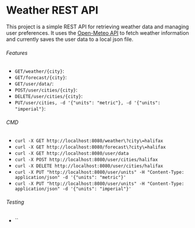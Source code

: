 # Weather REST API
This project is a simple REST API for retrieving weather data and managing user preferences. It uses the [Open-Meteo API](https://open-meteo.com/en/docs "Open-Meteo API") to fetch weather information and currently saves the user data to a local json file.

###### Features
- `GET/weather/{city}`:
- `GET/forecast/{city}`:
- `GET/user/data/`:
- `POST/user/cities/{city}`:
- `DELETE/user/cities/{city}`:
- `PUT/user/cities, -d '{"units": "metric"}, -d '{"units": "imperial"}`:

###### CMD
- `curl -X GET http://localhost:8080/weather\?city\=halifax`
- `curl -X GET http://localhost:8080/forecast\?city\=halifax`
- `curl -X GET http://localhost:8080/user/data`
- `curl -X POST http://localhost:8080/user/cities/halifax`
- `curl -X DELETE http://localhost:8080/user/cities/halifax`
- `curl -X PUT "http://localhost:8080/user/units" -H "Content-Type: application/json" -d '{"units": "metric"}'`
- `curl -X PUT "http://localhost:8080/user/units" -H "Content-Type: application/json" -d '{"units": "imperial"}'`

###### Testing
- ``